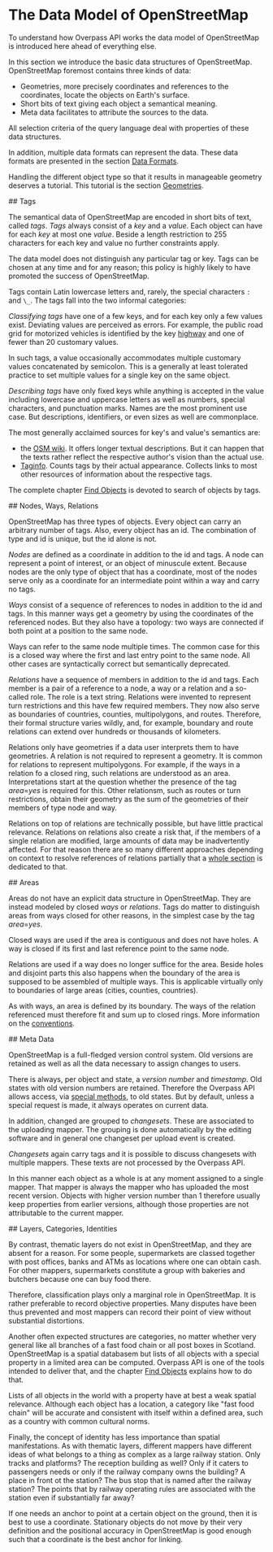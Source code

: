 The Data Model of OpenStreetMap
===============================

To understand how Overpass API works
the data model of OpenStreetMap is introduced here ahead of everything else.

In this section we introduce the basic data structures of OpenStreetMap.
OpenStreetMap foremost contains three kinds of data:

* Geometries, more precisely coordinates and references to the coordinates, locate the objects on Earth's surface.
* Short bits of text giving each object a semantical meaning.
* Meta data facilitates to attribute the sources to the data.

All selection criteria of the query language deal with properties of these data structures.

In addition, multiple data formats can represent the data.
These data formats are presented in the section [Data Formats](../targets/formats.md).

Handling the different object type so that it results in manageable geometry deserves a tutorial.
This tutorial is the section [Geometries](../full_data/osm_types.md).

<a name="tags"/>
## Tags

The semantical data of OpenStreetMap are encoded in short bits of text, called _tags_.
_Tags_ always consist of a _key_ and a _value_.
Each object can have for each _key_ at most one _value_.
Beside a length restriction to 255 characters for each key and value no further constraints apply.

The data model does not distinguish any particular tag or key.
Tags can be chosen at any time and for any reason;
this policy is highly likely to have promoted the success of OpenStreetMap.

Tags contain Latin lowercase letters and, rarely, the special characters `:` and `\_`.
The tags fall into the two informal categories:

_Classifying tags_ have one of a few keys,
and for each key only a few values exist.
Deviating values are perceived as errors.
For example, the public road grid for motorized vehicles is identified by the key [highway](https://taginfo.openstreetmap.org/keys/highway) and one of fewer than 20 customary values.

In such tags, a value occasionally accommodates multiple customary values concatenated by semicolon.
This is a generally at least tolerated practice to set multiple values for a single key on the same object.

_Describing tags_ have only fixed keys
while anything is accepted in the value
including lowercase and uppercase letters as well as numbers, special characters, and punctuation marks.
Names are the most prominent use case.
But descriptions, identifiers, or even sizes as well are commonplace.

The most generally acclaimed sources for key's and value's semantics are:

* the [OSM wiki](https://wiki.openstreetmap.org/wiki/Map_Features).
  It offers longer textual descriptions.
  But it can happen that the texts rather reflect the respective author's vision than the actual use.
* [Taginfo](https://taginfo.openstreetmap.org/).
  Counts tags by their actual appearance.
  Collects links to most other resources of information about the respective tags.

The complete chapter [Find Objects](../criteria/index.md) is devoted to search of objects by tags.

<a name="nwr"/>
## Nodes, Ways, Relations

OpenStreetMap has three types of objects.
Every object can carry an arbitrary number of tags.
Also, every object has an id.
The combination of type and id is unique, but the id alone is not.

_Nodes_ are defined as a coordinate in addition to the id and tags.
A node can represent a point of interest, or an object of minuscule extent.
Because nodes are the only type of object that has a coordinate,
most of the nodes serve only as a coordinate for an intermediate point within a way
and carry no tags.

_Ways_ consist of a sequence of references to nodes in addition to the id and tags.
In this manner ways get a geometry by using the coordinates of the referenced nodes.
But they also have a topology:
two ways are connected if both point at a position to the same node.

Ways can refer to the same node multiple times.
The common case for this is a closed way where the first and last entry point to the same node.
All other cases are syntactically correct but semantically deprecated.

_Relations_ have a sequence of members in addition to the id and tags.
Each member is a pair of a reference to a node, a way or a relation and a so-called role.
The role is a text string.
Relations were invented to represent turn restrictions and this have few required members.
They now also serve as boundaries of countries, counties, multipolygons, and routes.
Therefore, their formal structure varies wildly,
and, for example, boundary and route relations can extend over hundreds or thousands of kilometers.

Relations only have geometries if a data user interprets them to have geometries. A
relation is not required to represent a geometry.
It is common for relations to represent multipolygons.
For example, if the ways in a relation fo a closed ring, such relations are understood as an area.
Interpretations start at the question whether the presence of the tag _area_=_yes_ is required for this.
Other relationsm, such as routes or turn restrictions, obtain their geometry as the sum of the geometries of their members of type node and way.

Relations on top of relations are technically possible,
but have little practical relevance.
Relations on relations also create a risk that, if the members of a single relation are modified,
large amounts of data may be inadvertently affected.
For that reason there are so many different approaches depending on context to resolve references of relations partially
that a [whole section](../full_data/osm_types.md#rels_on_rels) is dedicated to that.

<a name="areas"/>
## Areas

Areas do not have an explicit data structure in OpenStreetMap.
They are instead modeled by closed _ways_ or _relations_.
Tags do matter to distinguish areas from ways closed for other reasons,
in the simplest case by the tag _area_=_yes_.

Closed ways are used if the area is contiguous and does not have holes.
A way is closed if its first and last reference point to the same node.

Relations are used if a way does no longer suffice for the area.
Beside holes and disjoint parts this also happens
when the boundary of the area is supposed to be assembled of multiple ways.
This is applicable virtually only to boundaries of large areas (cities, counties, countries).

As with ways, an area is defined by its boundary.
The ways of the relation referenced must therefore fit and sum up to closed rings.
More information on the [conventions](https://github.com/osmlab/fixing-polygons-in-osm/blob/master/doc/background.md).

<a name="metas"/>
## Meta Data

OpenStreetMap is a full-fledged version control system.
Old versions are retained as well as all the data necessary to assign changes to users.

There is always, per object and state, a _version number_ and _timestamp_.
Old states with old version numbers are retained.
Therefore the Overpass API allows access, via [special methods](../analysis/index.md), to old states.
But by default, unless a special request is made, it always operates on current data.

In addition, changed are grouped to _changesets_.
These are associated to the uploading mapper.
The grouping is done automatically by the editing software
and in general one changeset per upload event is created.

_Changesets_ again carry tags and it is possible to discuss changesets with multiple mappers.
These texts are not processed by the Overpass API.

In this manner each object as a whole is at any moment assigned to a single mapper.
That mapper is always the mapper who has uploaded the most recent version.
Objects with higher version number than 1 therefore usually keep properties from earlier versions,
although those properties are not attributable to the current mapper.

<a name="declined"/>
## Layers, Categories, Identities

By contrast, thematic layers do not exist in OpenStreetMap,
and they are absent for a reason.
For some people, supermarkets are classed together with post offices, banks and ATMs as locations
where one can obtain cash.
For other mappers, supermarkets constitute a group with bakeries and butchers
because one can buy food there.

Therefore, classification plays only a marginal role in OpenStreetMap.
It is rather preferable to record objective properties.
Many disputes have been thus prevented
and most mappers can record their point of view without substantial distortions.

Another often expected structures are categories,
no matter whether very general like all branches of a fast food chain
or all post boxes in Scotland.
OpenStreetMap is a spatial databasem but
lists of all objects with a special property in a limited area can be computed.
Overpass API is one of the tools intended to deliver that,
and the chapter [Find Objects](../criteria/index.md) explains how to do that.

Lists of all objects in the world with a property have at best a weak spatial relevance.
Although each object has a location, a category like "fast food chain" will be accurate
and consistent with itself within a defined area, such as a country with common cultural norms.

Finally, the concept of identity has less importance than spatial manifestations.
As with thematic layers, different mappers have different ideas of
what belongs to a thing as complex as a large railway station.
Only tracks and platforms? The reception building as well? Only if it
caters to passengers needs or only if the railway company owns the building?
A place in front ot the station? The bus stop that is named after the railway station?
The points that by railway operating rules are associated with the station even if substantially far away?

If one needs an anchor to point at a certain object on the ground,
then it is best to use a coordinate.
Stationary objects do not move by their very definition
and the positional accuracy in OpenStreetMap is good enough
such that a coordinate is the best anchor for linking.

